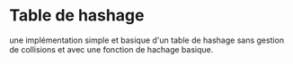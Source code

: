 # Table de hashage
une implémentation simple et basique d'un table de hashage sans gestion de collisions et avec une fonction de hachage basique.